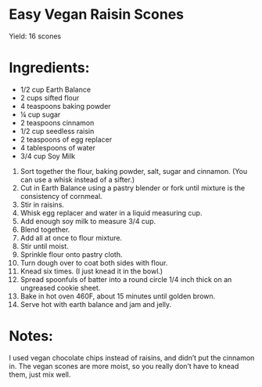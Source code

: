 Easy Vegan Raisin Scones
========================

Yield: 16 scones

Ingredients:
============
* 1/2 cup Earth Balance
* 2 cups sifted flour
* 4 teaspoons baking powder
* ¼ cup sugar
* 2 teaspoons cinnamon
* 1/2 cup seedless raisin
* 2 teaspoons of egg replacer
* 4 tablespoons of water
* 3/4 cup Soy Milk 

1. Sort together the flour, baking powder, salt, sugar and cinnamon. (You can use a whisk instead of a sifter.)
2. Cut in Earth Balance using a pastry blender or fork until mixture is the consistency of cornmeal.
3. Stir in raisins.
4. Whisk egg replacer and water in a liquid measuring cup.
5. Add enough soy milk to measure 3/4 cup.
6. Blend together.
7. Add all at once to flour mixture.
8. Stir until moist.
9. Sprinkle flour onto pastry cloth.
10. Turn dough over to coat both sides with flour.
11. Knead six times. (I just knead it in the bowl.) 
12. Spread spoonfuls of batter into a round circle 1/4 inch thick on an ungreased cookie sheet.
13. Bake in hot oven 460F, about 15 minutes until golden brown. 
14. Serve hot with earth balance and jam and jelly.

Notes:
======
I used vegan chocolate chips instead of raisins, and didn’t put the cinnamon in. The vegan scones are more moist, so you really don’t have to knead them, just mix well.
